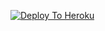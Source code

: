 [![Deploy To Heroku](https://www.herokucdn.com/deploy/button.svg)](https://heroku.com/deploy?template=https://github.com/HARRY0133/ROW)
